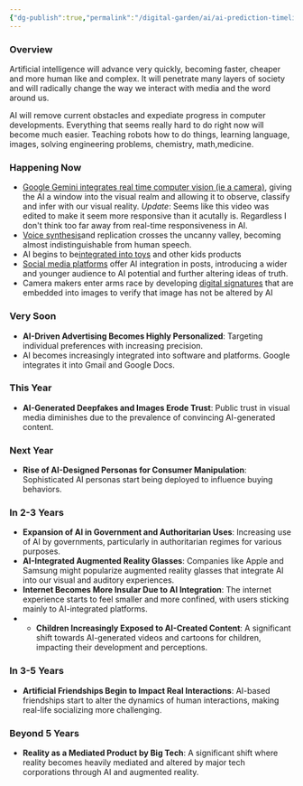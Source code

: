 ```yaml
---
{"dg-publish":true,"permalink":"/digital-garden/ai/ai-prediction-timeline/","updated":"2024-01-05T21:44:31.000-07:00"}
---
```


### Overview

Artificial intelligence will advance very quickly, becoming faster, cheaper and more human like and complex. It will penetrate many layers of society and will radically change the way we interact with media and the word around us.

AI will remove current obstacles and expediate progress in computer developments. Everything that seems really hard to do right now will become much easier. Teaching robots how to do things, learning language, images, solving engineering problems, chemistry, math,medicine.  

### Happening Now
- [Google Gemini integrates real time computer vision (ie a camera)](https://www.youtube.com/watch?v=UIZAiXYceBI), giving the AI a window into the visual realm and allowing it to observe, classify and infer with our visual reality. *Update*: Seems like this video was edited to make it seem more responsive than it acutally is. Regardless I don't think too far away from real-time responsiveness in AI. 
- [Voice synthesis](https://elevenlabs.io/)and replication crosses the uncanny valley, becoming almost indistinguishable from human speech. 
- AI begins to be[integrated into toys](https://www.theverge.com/2023/12/14/24001895/grimes-curio-ai-toy-grok-pre-order?utm_source=substack&utm_medium=email) and other kids products
- [Social media platforms](https://techcrunch.com/2023/12/12/snapchat-subscribers-can-now-create-and-send-ai-generated-images/?utm_source=tldrai&guccounter=1) offer AI integration in posts, introducing a wider and younger audience to AI potential and further altering ideas of truth. 
- Camera makers enter arms race by developing [digital signatures](https://asia.nikkei.com/Business/Technology/Nikon-Sony-and-Canon-fight-AI-fakes-with-new-camera-tech?utm_source=tldrai) that are embedded into images to verify that image has not be altered by AI 
### Very Soon
- **AI-Driven Advertising Becomes Highly Personalized**: Targeting individual preferences with increasing precision.
- AI becomes increasingly integrated into software and platforms. Google integrates it into Gmail and Google Docs. 

### This Year
- **AI-Generated Deepfakes and Images Erode Trust**: Public trust in visual media diminishes due to the prevalence of convincing AI-generated content.

### Next Year
- **Rise of AI-Designed Personas for Consumer Manipulation**: Sophisticated AI personas start being deployed to influence buying behaviors.

### In 2-3 Years
- **Expansion of AI in Government and Authoritarian Uses**: Increasing use of AI by governments, particularly in authoritarian regimes for various purposes.
- **AI-Integrated Augmented Reality Glasses**: Companies like Apple and Samsung might popularize augmented reality glasses that integrate AI into our visual and auditory experiences.
- **Internet Becomes More Insular Due to AI Integration**: The internet experience starts to feel smaller and more confined, with users sticking mainly to AI-integrated platforms.
- - **Children Increasingly Exposed to AI-Created Content**: A significant shift towards AI-generated videos and cartoons for children, impacting their development and perceptions.

### In 3-5 Years
- **Artificial Friendships Begin to Impact Real Interactions**: AI-based friendships start to alter the dynamics of human interactions, making real-life socializing more challenging.

### Beyond 5 Years
- **Reality as a Mediated Product by Big Tech**: A significant shift where reality becomes heavily mediated and altered by major tech corporations through AI and augmented reality.
